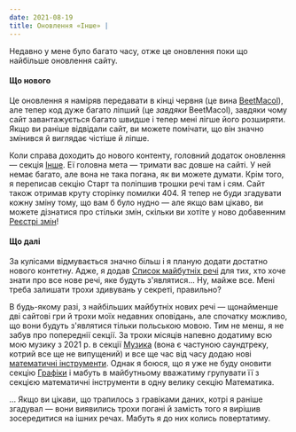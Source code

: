 ```yaml
---
date: 2021-08-19
title: Оновлення «Інше» |
---
```


Недавно у мене було багато часу, отже це оновлення поки що найбільше оновлення сайту.

#### Що нового

Це оновлення я наміряв передавати в кінці червня (це вина [BeetMacol](https://beetmacol.com)), але тепер код дуже багато ліпший (це *завдяки* BeetMacol), завдяки чому сайт завантажується багато швидше і тепер мені лігше його розширяти. Якщо ви раніше відвідали сайт, ви можете помічати, що він значно змінився й виглядає чістіше й ліпше.

Коли справа доходить до нового контенту, головний додаток оновлення — секція [Інше](/other). Еї головна мета — тримати вас довше на сайті. У ней немає багато, але вона не така погана, як ви можете думати. Крім того, я переписав секцію Старт та поліпшив трошки речі там і сям. Сайт також отримав круту сторінку помилки 404. Я тепер не буди згадувати кожну зміну тому, що вам б було нудно — але якщо вам цікаво, ви можете дізнатися про стільки змін, скільки ви хотіте у ново добавенним [Реєстрі змін](/other/changelog)!

#### Що далі

За кулісами відмувається значно більш і я планую додати достатно нового контетну. Адже, я додав [Список майбутніх речі](/other/other/soon) для тих, хто хоче знати про все нове речі, яке будуть з'являтися... Ну, майже все. Мені треба залишати трохи здивувань у секреті, правильно?

В будь-якому разі, з найбільших майбутніх нових речі — щонайменше дві сайтові гри й трохи моїх недавних оповідань, але спочатку можливо, що вони будуть з'являтися тільки польською мовою. Тим не менш, я не забув про попереднії секції. За трохи місяців напевно додатиму всю мою музику з 2021 р. в секції [Музика](/music) (вона є частуною саундтреку, котрий все ще не випущений) и все ще час від часу додаю нові [математичні інструменти](/math). Однак я боюся, що я уже не буду оновити секцію [Графіки](/graphs) і мабуть в майбутньому вважатиму групувати її з секцією математичні інструменти в одну велику секцію Математика.

... Якщо ви цікави, що трапилось з гравіками даних, котрі я раніше згадувал — вони виявились трохи погані й замість того я вирішив зосередитися на ішних речах. Мабуть я до них колись повертатиму.

<br />

<MdImage img="level-up.png" height="250" class="border"></MdImage>
